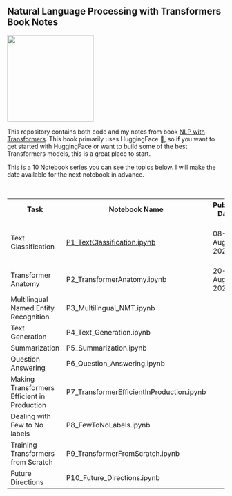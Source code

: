 ## **Natural Language Processing with Transformers Book Notes**

<img src='https://images-na.ssl-images-amazon.com/images/I/412w0wGNypL._SX375_BO1,204,203,200_.jpg' max-width=100% height=200px>

This repository contains both code and my notes from book <a href='https://www.amazon.com/Natural-Language-Processing-Transformers-Applications/dp/1098103246'>NLP with Transformers</a>. This book primarily uses HuggingFace 🤗, so if you want to get started with 
HuggingFace or want to build some of the best Transformers models, this is a great place to start.

This is a 10 Notebook series you can see the topics below. I will make the date available for the next notebook in advance.

<br>
<table style="margin-left: auto; margin-right: auto;">
  <tr>
    <th>Task</th>
    <th>Notebook Name</th>
    <th>Publish Date</th>
    <th>View on</th>
  </tr>
  <tr>
    <td>Text Classification</td>
    <td>
      <a href="https://github.com/pritishmishra703/NLP-With-HuggingFace-Book-Notes/blob/master/P1_TextClassification.ipynb">
      P1_TextClassification.ipynb
      </a>
    </td>
    <td>08-Aug-2022</td>
    <td>
      <a href=https://colab.research.google.com/drive/1oyUb3AeGi-WEph8l1StxsHuQrNMfGY0b?usp=sharing">
        <img src="https://colab.research.google.com/assets/colab-badge.svg" width='100px' >
      </a>
    </td>
  </tr>

  <tr>
    <td>Transformer Anatomy</td>
    <td>P2_TransformerAnatomy.ipynb</td>
    <td>20-Aug-2022</td>
    <td style='text-align: center'></td>
  </tr>


  <tr>
    <td>Multilingual Named Entity Recognition</td>
    <td>P3_Multilingual_NMT.ipynb</td>
    <td></td>
    <td style='text-align: center'></td>
  </tr>

  <tr>
    <td>Text Generation</td>
    <td>P4_Text_Generation.ipynb</td>
    <td></td>
    <td style='text-align: center'></td>
  </tr>

  <tr>
    <td>Summarization</td>
    <td>P5_Summarization.ipynb</td>
    <td></td>
    <td style='text-align: center'></td>
  </tr>

  <tr>
    <td>Question Answering</td>
    <td>P6_Question_Answering.ipynb</td>
    <td></td>
    <td style='text-align: center'></td>
  </tr>

  <tr>
    <td>Making Transformers Efficient in Production</td>
    <td>P7_TransformerEfficientInProduction.ipynb</td>
    <td></td>
    <td style='text-align: center'></td>
  </tr>

  <tr>
    <td>Dealing with Few to No labels</td>
    <td>P8_FewToNoLabels.ipynb</td>
    <td></td>
    <td style='text-align: center'></td>
  </tr>

  <tr>
    <td>Training Transformers from Scratch</td>
    <td>P9_TransformerFromScratch.ipynb</td>
    <td></td>
    <td style='text-align: center'></td>
  </tr>
                                                                           
  <tr>
    <td>Future Directions</td>
    <td>P10_Future_Directions.ipynb</td>
    <td></td>
    <td style='text-align: center'></td>
  </tr>
  
</table>

